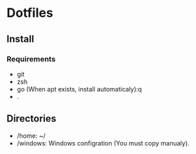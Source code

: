 # Dotfiles

## Install

### Requirements

- git
- zsh
- go (When apt exists, install automaticaly):q
- .

## Directories

- /home: ~/
- /windows: Windows configration (You must copy manualy).
